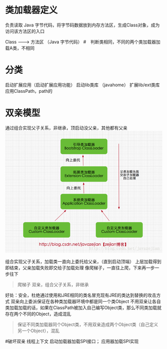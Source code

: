 # 类加载器定义
负责读取 Java 字节代码，将字节码数据放到内存方法区，生成Class对象，成为访问该方法区的入口

Class ---> 方法区
          （Java 字节代码）
#　判断类相同，不同的两个类加载器加载A类，不相同

# 分类
启动扩展应用（启动扩展应用功能）
启动lib类库 （javahome）
扩展lib/ext类库
应用ClassPath，path的

# 双亲模型
通过组合实现父子关系，非继承，顶启动没父亲，其他都有父亲
![](/assets/20170625231013755.png)

组合实现父子关系，加载类一直向上委托给父亲，（直到启动顶端）
上层加载得到即结束，父亲加载失败即交给子加载处理
像爬梯子，一直往上爬，下来再一步一步往下

> 爬梯子 双亲，组合父子关系，非继承

好处：安全，杜绝通过使用和JRE相同的类名冒充现有JRE的类达到替换的攻击方式
双亲向上委派保证在各种类加载器环境中都是同一个类Object
不用双亲让各自类加载加载的话，如果在ClassPath被加入自己编写Object类，那么不同类加载就存在两个不同的Object，造成混乱

> 保证不同类加载器同个Object类，不用双亲造成两个Object类（自己定义另一个Object），混乱


#破坏双亲   线程上下文
启动加载器加载SPI接口； 应用器加载SPI实现

